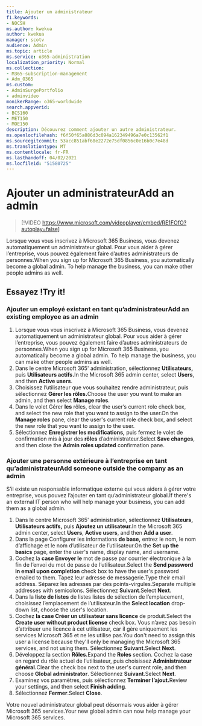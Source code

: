 ```yaml
---
title: Ajouter un administrateur
f1.keywords:
- NOCSH
ms.author: kwekua
author: kwekua
manager: scotv
audience: Admin
ms.topic: article
ms.service: o365-administration
localization_priority: Normal
ms.collection:
- M365-subscription-management
- Adm_O365
ms.custom:
- AdminSurgePortfolio
- adminvideo
monikerRange: o365-worldwide
search.appverid:
- BCS160
- MET150
- MOE150
description: Découvrez comment ajouter un autre administrateur.
ms.openlocfilehash: f6f50f65a886d3c094a162349496a7e0c13562f1
ms.sourcegitcommit: 53acc851abf68e2272e75df0856c0e16b0c7e48d
ms.translationtype: MT
ms.contentlocale: fr-FR
ms.lasthandoff: 04/02/2021
ms.locfileid: "51580725"
---
```

# <a name="add-an-admin"></a><span data-ttu-id="73bb5-103">Ajouter un administrateur</span><span class="sxs-lookup"><span data-stu-id="73bb5-103">Add an admin</span></span>

> [!VIDEO https://www.microsoft.com/videoplayer/embed/RE1FOfO?autoplay=false]

<span data-ttu-id="73bb5-104">Lorsque vous vous inscrivez à Microsoft 365 Business, vous devenez automatiquement un administrateur global. Pour vous aider à gérer l’entreprise, vous pouvez également faire d’autres administrateurs de personnes.</span><span class="sxs-lookup"><span data-stu-id="73bb5-104">When you sign up for Microsoft 365 Business, you automatically become a global admin. To help manage the business, you can make other people admins as well.</span></span> 

## <a name="try-it"></a><span data-ttu-id="73bb5-105">Essayez !</span><span class="sxs-lookup"><span data-stu-id="73bb5-105">Try it!</span></span>

### <a name="add-an-existing-employee-as-an-admin"></a><span data-ttu-id="73bb5-106">Ajouter un employé existant en tant qu’administrateur</span><span class="sxs-lookup"><span data-stu-id="73bb5-106">Add an existing employee as an admin</span></span>

1. <span data-ttu-id="73bb5-107">Lorsque vous vous inscrivez à Microsoft 365 Business, vous devenez automatiquement un administrateur global. Pour vous aider à gérer l’entreprise, vous pouvez également faire d’autres administrateurs de personnes.</span><span class="sxs-lookup"><span data-stu-id="73bb5-107">When you sign up for Microsoft 365 Business, you automatically become a global admin. To help manage the business, you can make other people admins as well.</span></span> 
1. <span data-ttu-id="73bb5-108">Dans le centre Microsoft 365' administration, sélectionnez **Utilisateurs,** puis **Utilisateurs actifs.**</span><span class="sxs-lookup"><span data-stu-id="73bb5-108">In the Microsoft 365 admin center, select **Users**, and then **Active users**.</span></span>
1. <span data-ttu-id="73bb5-109">Choisissez l’utilisateur que vous souhaitez rendre administrateur, puis sélectionnez **Gérer les rôles.**</span><span class="sxs-lookup"><span data-stu-id="73bb5-109">Choose the user you want to make an admin, and then select **Manage roles**.</span></span>
1. <span data-ttu-id="73bb5-110">Dans le volet Gérer **les** rôles, clear the user’s current role check box, and select the new role that you want to assign to the user.</span><span class="sxs-lookup"><span data-stu-id="73bb5-110">On the **Manage roles** pane, clear the user's current role check box, and select the new role that you want to assign to the user.</span></span>
1. <span data-ttu-id="73bb5-111">Sélectionnez **Enregistrer les modifications,** puis fermez le volet de confirmation mis à jour des **rôles** d’administrateur.</span><span class="sxs-lookup"><span data-stu-id="73bb5-111">Select **Save changes**, and then close the **Admin roles updated** confirmation pane.</span></span>

### <a name="add-someone-outside-the-company-as-an-admin"></a><span data-ttu-id="73bb5-112">Ajouter une personne extérieure à l’entreprise en tant qu’administrateur</span><span class="sxs-lookup"><span data-stu-id="73bb5-112">Add someone outside the company as an admin</span></span>

<span data-ttu-id="73bb5-113">S’il existe un responsable informatique externe qui vous aidera à gérer votre entreprise, vous pouvez l’ajouter en tant qu’administrateur global.</span><span class="sxs-lookup"><span data-stu-id="73bb5-113">If there's an external IT person who will help manage your business, you can add them as a global admin.</span></span>

1. <span data-ttu-id="73bb5-114">Dans le centre Microsoft 365' administration, sélectionnez **Utilisateurs,** **Utilisateurs actifs,** puis **Ajoutez un utilisateur.**</span><span class="sxs-lookup"><span data-stu-id="73bb5-114">In the Microsoft 365 admin center, select **Users**, **Active users**, and then **Add a user**.</span></span>
1. <span data-ttu-id="73bb5-115">Dans la page Configurer les informations **de base,** entrez le nom, le nom d’affichage et le nom d’utilisateur de l’utilisateur.</span><span class="sxs-lookup"><span data-stu-id="73bb5-115">On the **Set up the basics** page, enter the user's name, display name, and username.</span></span>
1. <span data-ttu-id="73bb5-116">Cochez la **case Envoyer le** mot de passe par courrier électronique à la fin de l’envoi du mot de passe de l’utilisateur.</span><span class="sxs-lookup"><span data-stu-id="73bb5-116">Select the **Send password in email upon completion** check box to have the user's password emailed to them.</span></span> <span data-ttu-id="73bb5-117">Tapez leur adresse de messagerie.</span><span class="sxs-lookup"><span data-stu-id="73bb5-117">Type their email address.</span></span> <span data-ttu-id="73bb5-118">Séparez les adresses par des points-virgules.</span><span class="sxs-lookup"><span data-stu-id="73bb5-118">Separate multiple addresses with semicolons.</span></span> <span data-ttu-id="73bb5-119">Sélectionnez **Suivant**.</span><span class="sxs-lookup"><span data-stu-id="73bb5-119">Select **Next**.</span></span>
1. <span data-ttu-id="73bb5-120">Dans la **liste de listes** de listes listes de sélection de l’emplacement, choisissez l’emplacement de l’utilisateur.</span><span class="sxs-lookup"><span data-stu-id="73bb5-120">In the **Select location** drop-down list, choose the user's location.</span></span>
1. <span data-ttu-id="73bb5-121">Cochez **la case Créer un utilisateur sans licence** de produit.</span><span class="sxs-lookup"><span data-stu-id="73bb5-121">Select the **Create user without product license** check box.</span></span> <span data-ttu-id="73bb5-122">Vous n’avez pas besoin d’attribuer une licence à cet utilisateur, car il gère uniquement les services Microsoft 365 et ne les utilise pas.</span><span class="sxs-lookup"><span data-stu-id="73bb5-122">You don't need to assign this user a license because they'll only be managing the Microsoft 365 services, and not using them.</span></span> <span data-ttu-id="73bb5-123">Sélectionnez **Suivant**.</span><span class="sxs-lookup"><span data-stu-id="73bb5-123">Select **Next**.</span></span>
1. <span data-ttu-id="73bb5-124">Développez la section **Rôles.**</span><span class="sxs-lookup"><span data-stu-id="73bb5-124">Expand the **Roles** section.</span></span> <span data-ttu-id="73bb5-125">Cochez la case en regard du rôle actuel de l’utilisateur, puis choisissez **Administrateur général.**</span><span class="sxs-lookup"><span data-stu-id="73bb5-125">Clear the check box next to the user's current role, and then choose **Global administrator**.</span></span> <span data-ttu-id="73bb5-126">Sélectionnez **Suivant**.</span><span class="sxs-lookup"><span data-stu-id="73bb5-126">Select **Next**.</span></span>
1. <span data-ttu-id="73bb5-127">Examinez vos paramètres, puis sélectionnez **Terminer l’ajout.**</span><span class="sxs-lookup"><span data-stu-id="73bb5-127">Review your settings, and then select **Finish adding**.</span></span>
1. <span data-ttu-id="73bb5-128">Sélectionnez **Fermer**.</span><span class="sxs-lookup"><span data-stu-id="73bb5-128">Select **Close**.</span></span>

<span data-ttu-id="73bb5-129">Votre nouvel administrateur global peut désormais vous aider à gérer Microsoft 365 services.</span><span class="sxs-lookup"><span data-stu-id="73bb5-129">Your new global admin can now help manage your Microsoft 365 services.</span></span>